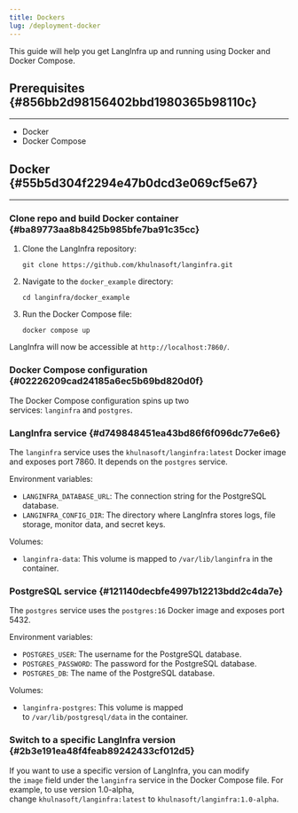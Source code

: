 ```yaml
---
title: Dockers
lug: /deployment-docker
---
```




This guide will help you get LangInfra up and running using Docker and Docker Compose.


## Prerequisites {#856bb2d98156402bbd1980365b98110c}


---

- Docker
- Docker Compose

## Docker {#55b5d304f2294e47b0dcd3e069cf5e67}


---


### Clone repo and build Docker container {#ba89773aa8b8425b985bfe7ba91c35cc}

1. Clone the LangInfra repository:

	`git clone https://github.com/khulnasoft/langinfra.git`

2. Navigate to the `docker_example` directory:

	`cd langinfra/docker_example`

3. Run the Docker Compose file:

	`docker compose up`


LangInfra will now be accessible at `http://localhost:7860/`.


### Docker Compose configuration {#02226209cad24185a6ec5b69bd820d0f}


The Docker Compose configuration spins up two services: `langinfra` and `postgres`.


### LangInfra service {#d749848451ea43bd86f6f096dc77e6e6}


The `langinfra` service uses the `khulnasoft/langinfra:latest` Docker image and exposes port 7860. It depends on the `postgres` service.


Environment variables:

- `LANGINFRA_DATABASE_URL`: The connection string for the PostgreSQL database.
- `LANGINFRA_CONFIG_DIR`: The directory where LangInfra stores logs, file storage, monitor data, and secret keys.

Volumes:

- `langinfra-data`: This volume is mapped to `/var/lib/langinfra` in the container.

### PostgreSQL service {#121140decbfe4997b12213bdd2c4da7e}


The `postgres` service uses the `postgres:16` Docker image and exposes port 5432.


Environment variables:

- `POSTGRES_USER`: The username for the PostgreSQL database.
- `POSTGRES_PASSWORD`: The password for the PostgreSQL database.
- `POSTGRES_DB`: The name of the PostgreSQL database.

Volumes:

- `langinfra-postgres`: This volume is mapped to `/var/lib/postgresql/data` in the container.

### Switch to a specific LangInfra version {#2b3e191ea48f4feab89242433cf012d5}


If you want to use a specific version of LangInfra, you can modify the `image` field under the `langinfra` service in the Docker Compose file. For example, to use version 1.0-alpha, change `khulnasoft/langinfra:latest` to `khulnasoft/langinfra:1.0-alpha`.

